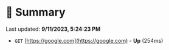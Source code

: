 # 📖 Summary
Last updated: **9/11/2023, 5:24:23 PM**

- `GET` [https://google.com](https://google.com) - **Up** (254ms)
